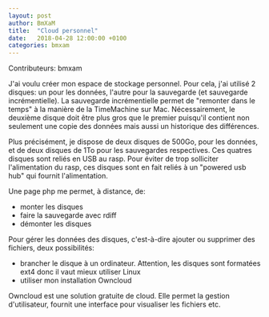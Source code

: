 ```yaml
---
layout: post
author: BmXaM
title:  "Cloud personnel"
date:   2018-04-28 12:00:00 +0100
categories: bmxam
---
```

Contributeurs: bmxam

J'ai voulu créer mon espace de stockage personnel. Pour cela, j'ai utilisé 2 disques: un pour les données, l'autre pour la sauvegarde (et sauvegarde incrémentielle). La sauvegarde incrémentielle permet de "remonter dans le temps" à la manière de la TimeMachine sur Mac. Nécessairement, le deuxième disque doit être plus gros que le premier puisqu'il contient non seulement une copie des données mais aussi un historique des différences.

Plus précisément, je dispose de deux disques de 500Go, pour les données, et de deux disques de 1To pour les sauvegardes respectives. Ces quatres disques sont reliés en USB au rasp. Pour éviter de trop solliciter l'alimentation du rasp, ces disques sont en fait reliés à un "powered usb hub" qui fournit l'alimentation.

Une page php me permet, à distance, de:
* monter les disques
* faire la sauvegarde avec rdiff
* démonter les disques

Pour gérer les données des disques, c'est-à-dire ajouter ou supprimer des fichiers, deux possibilités:
* brancher le disque à un ordinateur. Attention, les disques sont formatées ext4 donc il vaut mieux utiliser Linux
* utiliser mon installation Owncloud

Owncloud est une solution gratuite de cloud. Elle permet la gestion d'utilisateur, fournit une interface pour visualiser les fichiers etc.
